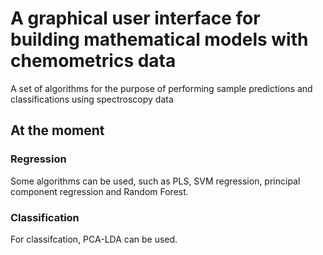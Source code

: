 # A graphical user interface for building mathematical models with chemometrics data

A set of algorithms for the purpose of performing sample predictions and classifications using spectroscopy data

## At the moment 

### Regression
Some algorithms can be used, such as PLS, SVM regression, principal component regression and Random Forest.

### Classification
For classifcation, PCA-LDA can be used.